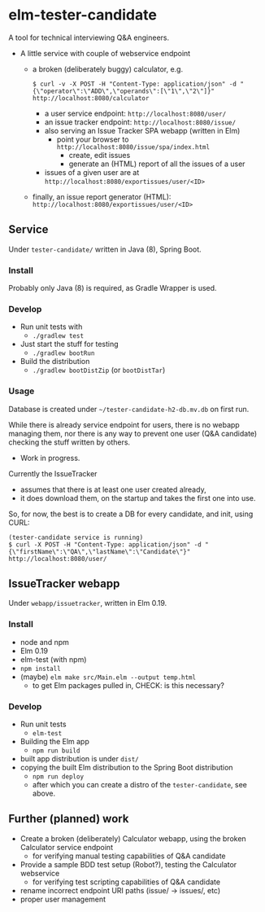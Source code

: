 
# elm-tester-candidate

A tool for technical interviewing Q&A engineers.
- A little service with couple of webservice endpoint
  - a broken (deliberately buggy) calculator, e.g.
	```
	$ curl -v -X POST -H "Content-Type: application/json" -d "{\"operator\":\"ADD\",\"operands\":[\"1\",\"2\"]}" http://localhost:8080/calculator
	```

	- a user service endpoint: `http://localhost:8080/user/`
	- an issue tracker endpoint: `http://localhost:8080/issue/`
	- also serving an Issue Tracker SPA webapp (written in Elm)
	  - point your browser to `http://localhost:8080/issue/spa/index.html`
		- create, edit issues
		- generate an (HTML) report of all the issues of a user
	- issues of a given user are at `http://localhost:8080/exportissues/user/<ID>`
  - finally, an issue report generator (HTML): `http://localhost:8080/exportissues/user/<ID>`

## Service

Under `tester-candidate/` written in Java (8), Spring Boot.

### Install
Probably only Java (8) is required, as Gradle Wrapper is used.

### Develop

- Run unit tests with
  - `./gradlew test`
- Just start the stuff for testing
  - `./gradlew bootRun`
- Build the distribution
  - `./gradlew bootDistZip` (or `bootDistTar`)

### Usage

Database is created under `~/tester-candidate-h2-db.mv.db` on first run.

While there is already service endpoint for users, there is no webapp
managing them, nor there is any way to prevent one user (Q&A candidate)
checking the stuff written by others.
- Work in progress.

Currently the IssueTracker
- assumes that there is at least one user created already,
- it does download them, on the startup and takes the first one into use.

So, for now, the best is to create a DB for every candidate, and init, using
CURL:
```
(tester-candidate service is running)
$ curl -X POST -H "Content-Type: application/json" -d "{\"firstName\":\"QA\",\"lastName\":\"Candidate\"}" http://localhost:8080/user/
```


## IssueTracker webapp

Under `webapp/issuetracker`, written in Elm 0.19.

### Install

- node and npm
- Elm 0.19
- elm-test (with npm)
- `npm install`
- (maybe) `elm make src/Main.elm --output temp.html`
	- to get Elm packages pulled in, CHECK: is this necessary?

### Develop

- Run unit tests
  - `elm-test`
- Building the Elm app
  - `npm run build`
- built app distribution is under `dist/`
- copying the built Elm distribution to the Spring Boot distribution
  - `npm run deploy`
  - after which you can create a distro of the `tester-candidate`, see above.

## Further (planned) work
- Create a broken (deliberately) Calculator webapp, using the broken Calculator service endpoint
  - for verifying manual testing capabilities of Q&A candidate
- Provide a sample BDD test setup (Robot?), testing the Calculator webservice
  - for verifying test scripting capabilities of Q&A candidate
- rename incorrect endpoint URI paths (issue/ -> issues/, etc)
- proper user management
